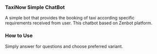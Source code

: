 ### TaxiNow Simple ChatBot

A simple bot that provides the booking of taxi according specific requirements received from user.
This chatbot based on Zenbot platform.

### How to Use

Simply answer for questions and choose preferred variant.